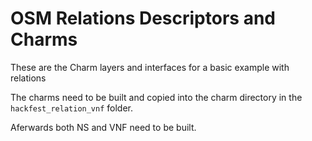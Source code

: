 # OSM Relations Descriptors and Charms

These are the Charm layers and interfaces for a basic example with relations

The charms need to be built and copied into the charm directory in the `hackfest_relation_vnf` folder.

Aferwards both NS and VNF need to be built.

